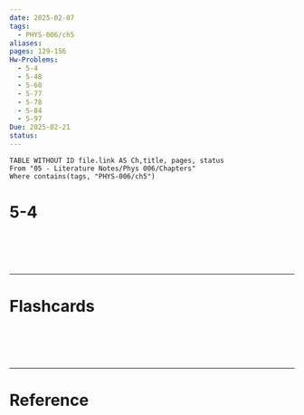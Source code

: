 ```yaml
---
date: 2025-02-07
tags:
  - PHYS-006/ch5
aliases: 
pages: 129-156
Hw-Problems:
  - 5-4
  - 5-48
  - 5-60
  - 5-77
  - 5-78
  - 5-84
  - 5-97
Due: 2025-02-21
status:
---
```

```dataview
TABLE WITHOUT ID file.link AS Ch,title, pages, status
From "05 - Literature Notes/Phys 006/Chapters"
Where contains(tags, "PHYS-006/ch5")
```
# 5-4



# ‌
---
# Flashcards


# ‌
---
# Reference
